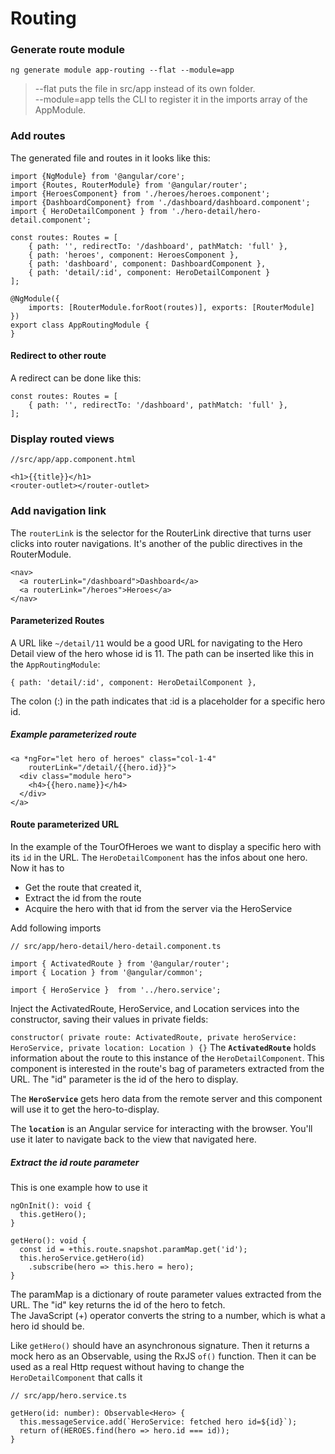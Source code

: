 # Routing 

### Generate route module

```
ng generate module app-routing --flat --module=app
```

> --flat puts the file in src/app instead of its own folder.  
> --module=app tells the CLI to register it in the imports array of the AppModule.

### Add routes

The generated file and routes in it looks like this:
```
import {NgModule} from '@angular/core';
import {Routes, RouterModule} from '@angular/router';
import {HeroesComponent} from './heroes/heroes.component';
import {DashboardComponent} from './dashboard/dashboard.component';
import { HeroDetailComponent } from './hero-detail/hero-detail.component';

const routes: Routes = [
    { path: '', redirectTo: '/dashboard', pathMatch: 'full' },
    { path: 'heroes', component: HeroesComponent },
    { path: 'dashboard', component: DashboardComponent },
    { path: 'detail/:id', component: HeroDetailComponent }
];

@NgModule({
    imports: [RouterModule.forRoot(routes)], exports: [RouterModule]
})
export class AppRoutingModule {
}
```

#### Redirect to other route
A redirect can be done like this:
```
const routes: Routes = [
    { path: '', redirectTo: '/dashboard', pathMatch: 'full' },
];
```

### Display routed views
```
//src/app/app.component.html

<h1>{{title}}</h1>
<router-outlet></router-outlet>
```

### Add navigation link
The `routerLink` is the selector for the RouterLink directive that turns user clicks into router navigations. 
It's another of the public directives in the RouterModule.

```
<nav>
  <a routerLink="/dashboard">Dashboard</a>
  <a routerLink="/heroes">Heroes</a>
</nav>
```

#### Parameterized Routes
A URL like `~/detail/11` would be a good URL for navigating to the Hero Detail view of the hero whose id is 11.
The path can be inserted like this in the `AppRoutingModule`:
```
{ path: 'detail/:id', component: HeroDetailComponent },
```
The colon (:) in the path indicates that :id is a placeholder for a specific hero id.

##### Example parameterized route

```
<a *ngFor="let hero of heroes" class="col-1-4"
    routerLink="/detail/{{hero.id}}">
  <div class="module hero">
    <h4>{{hero.name}}</h4>
  </div>
</a>
``` 

#### Route parameterized URL
In the example of the TourOfHeroes we want to display a specific hero with its `id` in the URL.
The `HeroDetailComponent` has the infos about one hero. Now it has to
* Get the route that created it,
* Extract the id from the route
* Acquire the hero with that id from the server via the HeroService  

Add following imports 
```
// src/app/hero-detail/hero-detail.component.ts

import { ActivatedRoute } from '@angular/router';
import { Location } from '@angular/common';

import { HeroService }  from '../hero.service';
```

Inject the ActivatedRoute, HeroService, and Location services into the constructor, saving their values in private fields:

`
constructor(
  private route: ActivatedRoute,
  private heroService: HeroService,
  private location: Location
) {}
`
The **`ActivatedRoute`** holds information about the route to this instance of the `HeroDetailComponent`. This component is interested in the route's bag of parameters extracted from the URL. The "id" parameter is the id of the hero to display.

The **`HeroService`** gets hero data from the remote server and this component will use it to get the hero-to-display.

The **`location`** is an Angular service for interacting with the browser. You'll use it later to navigate back to the view that navigated here.

##### Extract the *id* route parameter
This is one example how to use it
```
ngOnInit(): void {
  this.getHero();
}

getHero(): void {
  const id = +this.route.snapshot.paramMap.get('id');
  this.heroService.getHero(id)
    .subscribe(hero => this.hero = hero);
}
```
The paramMap is a dictionary of route parameter values extracted from the URL. The "id" key returns the id of 
the hero to fetch.  
The JavaScript (+) operator converts the string to a number, which is what a hero id should be.

Like `getHero()` should have an asynchronous signature. Then it returns a mock hero as an Observable, 
using the RxJS `of()` function. Then it can be used as a real Http request without having to change the 
`HeroDetailComponent` that calls it

```
// src/app/hero.service.ts 

getHero(id: number): Observable<Hero> {
  this.messageService.add(`HeroService: fetched hero id=${id}`);
  return of(HEROES.find(hero => hero.id === id));
}
```
